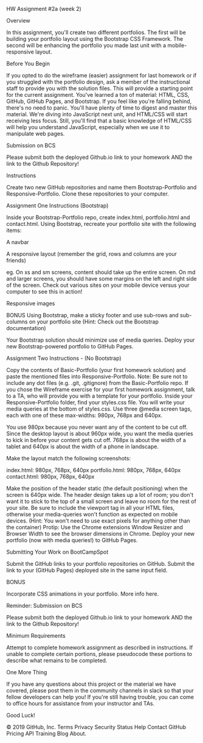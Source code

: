 HW Assignment #2a (week 2)

Overview

In this assignment, you'll create two different portfolios. The first will be building your portfolio layout using the Bootstrap CSS Framework. The second will be enhancing the portfolio you made last unit with a mobile-responsive layout.

Before You Begin

If you opted to do the wireframe (easier) assignment for last homework or if you struggled with the portfolio design, ask a member of the instructional staff to provide you with the solution files. This will provide a starting point for the current assignment. You've learned a ton of material: HTML, CSS, GitHub, GitHub Pages, and Bootstrap. If you feel like you're falling behind, there's no need to panic. You'll have plenty of time to digest and master this material. We're diving into JavaScript next unit, and HTML/CSS will start receiving less focus. Still, you'll find that a basic knowledge of HTML/CSS will help you understand JavaScript, especially when we use it to manipulate web pages.

Submission on BCS

Please submit both the deployed Github.io link to your homework AND the link to the Github Repository!

Instructions

Create two new GitHub repositories and name them Bootstrap-Portfolio and Responsive-Portfolio. Clone these repositories to your computer.

Assignment One Instructions (Bootstrap)

Inside your Bootstrap-Portfolio repo, create index.html, portfolio.html and contact.html. Using Bootstrap, recreate your portfolio site with the following items:

A navbar

A responsive layout (remember the grid, rows and columns are your friends)

eg. On xs and sm screens, content should take up the entire screen. On md and larger screens, you should have some margins on the left and right side of the screen. Check out various sites on your mobile device versus your computer to see this in action!

Responsive images

BONUS Using Bootstrap, make a sticky footer and use sub-rows and sub-columns on your portfolio site (Hint: Check out the Bootstrap documentation)

Your Bootstrap solution should minimize use of media queries. Deploy your new Bootstrap-powered portfolio to GitHub Pages.

Assignment Two Instructions - (No Bootstrap)

Copy the contents of Basic-Portfolio (your first homework solution) and paste the mentioned files into Responsive-Portfolio. Note: Be sure not to include any dot files (e.g. .git, .gitignore) from the Basic-Portfolio repo. If you chose the Wireframe exercise for your first homework assignment, talk to a TA, who will provide you with a template for your portfolio. Inside your Responsive-Portfolio folder, find your styles.css file. You will write your media queries at the bottom of styles.css. Use three @media screen tags, each with one of these max-widths: 980px, 768px and 640px.

You use 980px because you never want any of the content to be cut off. Since the desktop layout is about 960px wide, you want the media queries to kick in before your content gets cut off. 768px is about the width of a tablet and 640px is about the width of a phone in landscape.

Make the layout match the following screenshots:

index.html: 980px, 768px, 640px portfolio.html: 980px, 768px, 640px contact.html: 980px, 768px, 640px

Make the position of the header static (the default positioning) when the screen is 640px wide. The header design takes up a lot of room; you don't want it to stick to the top of a small screen and leave no room for the rest of your site. Be sure to include the viewport tag in all your HTML files, otherwise your media-queries won't function as expected on mobile devices. (Hint: You won't need to use exact pixels for anything other than the container) Protip: Use the Chrome extensions Window Resizer and Browser Width to see the browser dimensions in Chrome. Deploy your new portfolio (now with media queries!) to GitHub Pages.

Submitting Your Work on BootCampSpot

Submit the GitHub links to your portfolio repositories on GitHub. Submit the link to your (GitHub Pages) deployed site in the same input field.

BONUS

Incorporate CSS animations in your portfolio. More info here.

Reminder: Submission on BCS

Please submit both the deployed Github.io link to your homework AND the link to the Github Repository!

Minimum Requirements

Attempt to complete homework assignment as described in instructions. If unable to complete certain portions, please pseudocode these portions to describe what remains to be completed.

One More Thing

If you have any questions about this project or the material we have covered, please post them in the community channels in slack so that your fellow developers can help you! If you're still having trouble, you can come to office hours for assistance from your instructor and TAs.

Good Luck!

© 2019 GitHub, Inc.
Terms
Privacy
Security
Status
Help
Contact GitHub
Pricing
API
Training
Blog
About.
